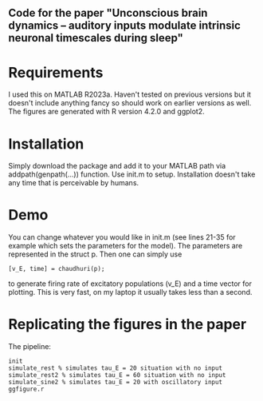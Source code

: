 ## Code for the paper "Unconscious brain dynamics – auditory inputs modulate intrinsic neuronal timescales during sleep"

# Requirements

I used this on MATLAB R2023a. Haven't tested on previous versions but it doesn't include anything fancy so should work on earlier versions as well. The figures are generated with R version 4.2.0 and ggplot2.

# Installation

Simply download the package and add it to your MATLAB path via addpath(genpath(...)) function. Use init.m to setup. Installation doesn't take any time that is perceivable by humans.

# Demo

You can change whatever you would like in init.m (see lines 21-35 for example which sets the parameters for the model). The parameters are represented in the struct p. Then one can simply use

`[v_E, time] = chaudhuri(p);`

to generate firing rate of excitatory populations (v_E) and a time vector for plotting. This is very fast, on my laptop it usually takes less than a second. 

# Replicating the figures in the paper

The pipeline:

```
init
simulate_rest % simulates tau_E = 20 situation with no input 
simulate_rest2 % simulates tau_E = 60 situation with no input
simulate_sine2 % simulates tau_E = 20 with oscillatory input
ggfigure.r
```
